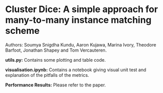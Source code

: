 # Cluster Dice: A simple approach for many-to-many instance matching scheme

Authors: Soumya Snigdha Kundu, Aaron Kujawa, Marina Ivory, Theodore Barfoot, Jonathan
Shapey and Tom Vercauteren.

**utils.py:** Contains some plotting and table code.

**visualisation.ipynb:** Contains a notebook giving visual unit test and explanation of the pitfalls of the metrics.

**Performance Results:** Please refer to the paper.
